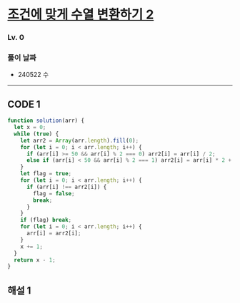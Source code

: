# [조건에 맞게 수열 변환하기 2](https://school.programmers.co.kr/learn/courses/30/lessons/181881)

### Lv. 0

### 풀이 날짜

- 240522 수

---

## CODE 1

```javascript
function solution(arr) {
  let x = 0;
  while (true) {
    let arr2 = Array(arr.length).fill(0);
    for (let i = 0; i < arr.length; i++) {
      if (arr[i] >= 50 && arr[i] % 2 === 0) arr2[i] = arr[i] / 2;
      else if (arr[i] < 50 && arr[i] % 2 === 1) arr2[i] = arr[i] * 2 + 1;
    }
    let flag = true;
    for (let i = 0; i < arr.length; i++) {
      if (arr[i] !== arr2[i]) {
        flag = false;
        break;
      }
    }
    if (flag) break;
    for (let i = 0; i < arr.length; i++) {
      arr[i] = arr2[i];
    }
    x += 1;
  }
  return x - 1;
}
```

## 해설 1
